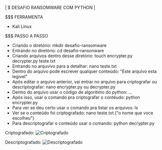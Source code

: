 | $ DESAFIO RANSOMWARE COM PYTHON |

$$$ FERRAMENTA 

* Kali Linux

$$$ PASSO A PASSO

* Criando o diretório: mkdir desafio-ransomware
* Entrando no diretório: cd desafio-ransonware
* Criando arquivos dentro desse diretório: touch encrypter.py decrypter.py teste.txt
* Entrando no arquvivo para a detalhar: nano teste.txt
* Dentro do arquivo pode escrever qualquer conteúdo: "Este arquivo esta legivel" 
* Após editar o arquivo anterior, vai entrar no arquivo para criptografar ou descriptografar: nano encrypter.py ou decrypter.py
* Dentro do arquivo usar o código de algoritimo do python: ...
* Após isso, usar o comando pra criptografar o contéudo: python encrypter.py
* Para ver se deu certo usar o comando pra listar os arquivos: ls
* Ver se o conteúdo foi criptografado: nano teste.txt.("o nome que voce escolheu")
* Para descriptografar o conteúdo usar o comando: python decrypter.py
  
Criptografado:
![Criptografado](https://github.com/user-attachments/assets/b6dd2db0-7c11-4456-b635-2eea89d6b2d9)

Descriptografado:
![Descriptografado](https://github.com/user-attachments/assets/9e254c87-5ea2-4e2b-bdba-e57f8cef2651)


